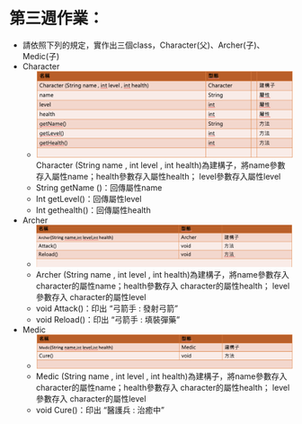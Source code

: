 #  第三週作業：
  - 請依照下列的規定，實作出三個class，Character(父)、Archer(子)、Medic(子)
  - Character
    - ![Character](Character.png)
    Character (String name , int level , int health)為建構子，將name參數存入屬性name；health參數存入屬性health； level參數存入屬性level
    - String getName ()：回傳屬性name
    - Int getLevel()：回傳屬性level
    - Int gethealth()：回傳屬性health
  - Archer
    - ![Archer](Archer.png)
    - Archer (String name , int level , int health)為建構子，將name參數存入character的屬性name；health參數存入 character的屬性health； level參數存入 character的屬性level
    - void Attack()：印出 “弓箭手 : 發射弓箭”
    - void Reload()：印出   “弓箭手 : 填裝彈藥”
  - Medic
    - ![Medic](Medic.png)
    - Medic (String name , int level , int health)為建構子，將name參數存入character的屬性name；health參數存入 character的屬性health； level參數存入 character的屬性level
    - void Cure()：印出 “醫護兵 : 治癒中”

